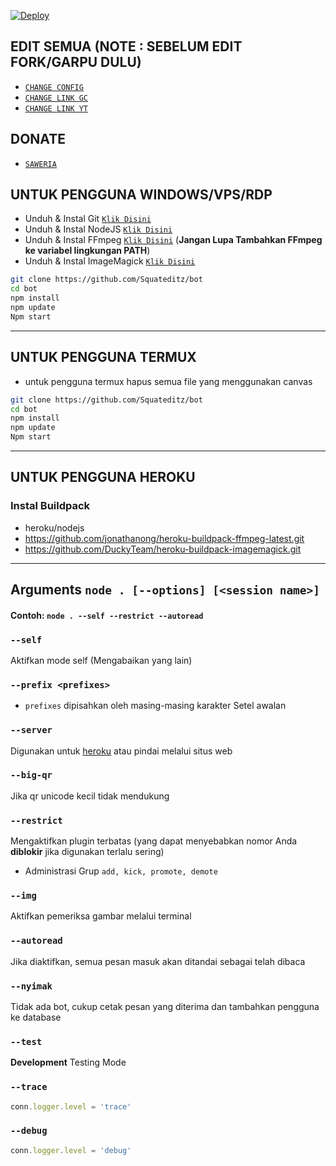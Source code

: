 [![Deploy](https://www.herokucdn.com/deploy/button.svg)](https://heroku.com/deploy?template=https://github.com/ItzLighting9332/nayla)

## EDIT SEMUA (NOTE : SEBELUM EDIT FORK/GARPU DULU)

* [`CHANGE CONFIG`](https://github.com/Squateditz/bot/edit/master/config.js)
* [`CHANGE LINK GC`](https://github.com/Squateditz/bot/edit/master/plugins/gcbot.js)
* [`CHANGE LINK YT`](https://github.com/Squatedutz/bot/edit/master/plugins/youtubeowner.js)

## DONATE

* [`SAWERIA`](https://saweria.co/Squateditz)

## UNTUK PENGGUNA WINDOWS/VPS/RDP

* Unduh & Instal Git [`Klik Disini`](https://git-scm.com/downloads)
* Unduh & Instal NodeJS [`Klik Disini`](https://nodejs.org/en/download)
* Unduh & Instal FFmpeg [`Klik Disini`](https://ffmpeg.org/download.html) (**Jangan Lupa Tambahkan FFmpeg ke variabel lingkungan PATH**)
* Unduh & Instal ImageMagick [`Klik Disini`](https://imagemagick.org/script/download.php)

```bash
git clone https://github.com/Squateditz/bot
cd bot
npm install
npm update
Npm start
```

---------

## UNTUK PENGGUNA TERMUX

* untuk pengguna termux hapus semua file yang menggunakan canvas

```bash
git clone https://github.com/Squateditz/bot
cd bot
npm install
npm update
Npm start
```

---------

## UNTUK PENGGUNA HEROKU

### Instal Buildpack
* heroku/nodejs
* https://github.com/jonathanong/heroku-buildpack-ffmpeg-latest.git
* https://github.com/DuckyTeam/heroku-buildpack-imagemagick.git

---------

## Arguments `node . [--options] [<session name>]`

#### Contoh: `node . --self --restrict --autoread`

### `--self`

Aktifkan mode self (Mengabaikan yang lain)

### `--prefix <prefixes>`

* `prefixes` dipisahkan oleh masing-masing karakter
Setel awalan

### `--server`

Digunakan untuk [heroku](https://heroku.com/) atau pindai melalui situs web

### `--big-qr`

Jika qr unicode kecil tidak mendukung

### `--restrict`

Mengaktifkan plugin terbatas (yang dapat menyebabkan nomor Anda **diblokir** jika digunakan terlalu sering)

* Administrasi Grup `add, kick, promote, demote`

### `--img`

Aktifkan pemeriksa gambar melalui terminal

### `--autoread`

Jika diaktifkan, semua pesan masuk akan ditandai sebagai telah dibaca

### `--nyimak`

Tidak ada bot, cukup cetak pesan yang diterima dan tambahkan pengguna ke database

### `--test`

**Development** Testing Mode

### `--trace`

```js
conn.logger.level = 'trace'
```

### `--debug`

```js
conn.logger.level = 'debug'
```
